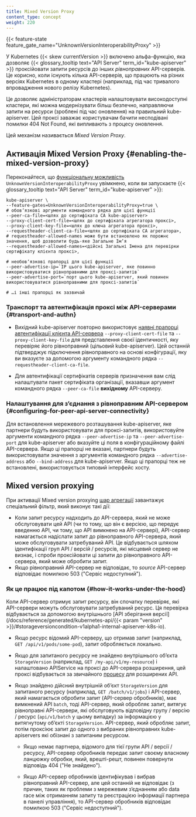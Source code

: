 ```yaml
---
title: Mixed Version Proxy
content_type: concept
weight: 220
---
```


<!-- огляд -->

{{< feature-state feature_gate_name="UnknownVersionInteroperabilityProxy" >}}

У Kubernetes {{< skew currentVersion >}} включено альфа-функцію, яка дозволяє {{< glossary_tooltip text="API Server" term_id="kube-apiserver" >}} проксійовати запити ресурсів до інших _рівноправних_ API-серверів. Це корисно, коли існують кілька API-серверів, що працюють на різних версіях Kubernetes в одному кластері (наприклад, під час тривалого впровадження нового релізу Kubernetes).

Це дозволяє адміністраторам кластерів налаштовувати високодоступні кластери, які можна модернізувати більш безпечно, направляючи запити на ресурси (зроблені під час оновлення) на правильний kube-apiserver. Цей проксі заважає користувачам бачити несподівані помилки 404 Not Found, які випливають з процесу оновлення.

Цей механізм називається _Mixed Version Proxy_.

## Активація Mixed Version Proxy {#enabling-the-mixed-version-proxy}

Переконайтеся, що [функціональну можливість](/uk/docs/reference/command-line-tools-reference/feature-gates/) `UnknownVersionInteroperabilityProxy` увімкнено, коли ви запускаєте {{< glossary_tooltip text="API Server" term_id="kube-apiserver" >}}:

```shell
kube-apiserver \
--feature-gates=UnknownVersionInteroperabilityProxy=true \
# обовʼязкові аргументи командного рядка для цієї функції
--peer-ca-file=<шлях до сертифіката CA kube-apiserver>
--proxy-client-cert-file=<шлях до сертифіката агрегатора проксі>,
--proxy-client-key-file=<шлях до ключа агрегатора проксі>,
--requestheader-client-ca-file=<шлях до сертифіката CA агрегатора>,
# requestheader-allowed-names може бути встановлено як порожнє значення, щоб дозволити будь-яке Загальне Імʼя
--requestheader-allowed-names=<дійсні Загальні Імена для перевірки сертифікату клієнта проксі>,

# необовʼязкові прапорці для цієї функції
--peer-advertise-ip=`IP цього kube-apiserver, яке повинно використовуватися рівноправними для проксі-запитів`
--peer-advertise-port=`порт цього kube-apiserver, який повинен використовуватися рівноправними для проксі-запитів`

# …і інші прапорці як зазвичай
```

### Транспорт та автентифікація проксі між API-серверами {#transport-and-authn}

* Вихідний kube-apiserver повторно використовує
  [наявні прапорці автентифікації клієнта API-сервера](/uk/docs/tasks/extend-kubernetes/configure-aggregation-layer/#kubernetes-apiserver-client-authentication) `--proxy-client-cert-file` та `--proxy-client-key-file` для представлення своєї ідентичності, яку перевіряє його рівноправний (цільовий kube-apiserver). Цей останній підтверджує підключення рівноправного на основі конфігурації, яку ви вказуєте за допомогою аргументу командного рядка `--requestheader-client-ca-file`.

* Для автентифікації сертифікатів серверів призначення вам слід налаштувати пакет сертифіката організації, вказавши аргумент командного рядка `--peer-ca-file` **вихідному** API-серверу.

### Налаштування для зʼєднання з рівноправним API-сервером {#configuring-for-peer-api-server-connectivity}

Для встановлення мережевого розташування kube-apiserver, яке партнери будуть використовувати для проксі-запитів, використовуйте аргументи командного рядка `--peer-advertise-ip` та `--peer-advertise-port` для kube-apiserver або вказуйте ці поля в конфігураційному файлі API-сервера. Якщо ці прапорці не вказані, партнери будуть використовувати значення з аргументів командного рядка `--advertise-address` або `--bind-address` для kube-apiserver. Якщо ці прапорці теж не встановлені, використовується типовий інтерфейс хосту.

## Mixed version proxying

При активації Mixed version proxying [шар агрегації](/uk/docs/concepts/extend-kubernetes/api-extension/apiserver-aggregation/) завантажує спеціальний фільтр, який виконує такі дії:

* Коли запит ресурсу надходить до API-сервера, який не може обслуговувати цей API (чи то тому, що він є версією, що передує введенню API, чи тому, що API вимкнено на API-сервері), API-сервер намагається надіслати запит до рівноправного API-сервера, який може обслуговувати затребуваний API. Це відбувається шляхом ідентифікації груп API / версій / ресурсів, які місцевий сервер не визнає, і спроби проксійовати ці запити до рівноправного API-сервера, який може обробити запит.
* Якщо рівноправний API-сервер не відповідає, то _source_ API-сервер відповідає помилкою 503 ("Сервіс недоступний").

### Як це працює під капотом {#how-it-works-under-the-hood}

Коли API-сервер отримує запит ресурсу, він спочатку перевіряє, які API-сервери можуть обслуговувати затребуваний ресурс. Ця перевірка відбувається за допомогою внутрішнього [API зберігання версії](/docs/reference/generated/kubernetes-api/{{< param "version" >}}/#storageversioncondition-v1alpha1-internal-apiserver-k8s-io).

* Якщо ресурс відомий API-серверу, що отримав запит (наприклад, `GET /api/v1/pods/some-pod`), запит обробляється локально.

* Якщо для запитаного ресурсу не знайдено внутрішнього обʼєкта `StorageVersion` (наприклад, `GET /my-api/v1/my-resource`) і налаштовано APIService на проксі до  API-сервера розширення, цей проксі відбувається за звичайного [процесу](/uk/docs/tasks/extend-kubernetes/configure-aggregation-layer/) для розширених API.

* Якщо знайдено дійсний внутрішній обʼєкт `StorageVersion` для запитаного ресурсу (наприклад, `GET /batch/v1/jobs`) і API-сервер, який намагається обробити запит (API-сервер обробників), має вимкнений API `batch`, тоді API-сервер, який обробляє запит, витягує рівноправні API-сервери, які обслуговують відповідну групу / версію / ресурс (`api/v1/batch` у цьому випадку) за інформацією у витягнутому обʼєкті `StorageVersion`.  API-сервер, який обробляє запит, потім проксіює запит до одного з вибраних рівноправних kube-apiservers які обізнані з запитаним ресурсом.

  * Якщо немає партнера, відомого для тієї групи API / версії / ресурсу, API-сервер обробників передає запит своєму власному ланцюжку обробки, який, врешті-решт, повинен повернути відповідь 404 ("Не знайдено").

  * Якщо API-сервер обробників ідентифікував і вибрав рівноправний API-сервер, але цей останній не відповідає (з причин, таких як проблеми з мережевим зʼєднанням або data race між отриманням запиту та реєстрацією інформації партнера в панелі управління), то API-сервер обробників відповідає помилкою 503 ("Сервіс недоступний").

